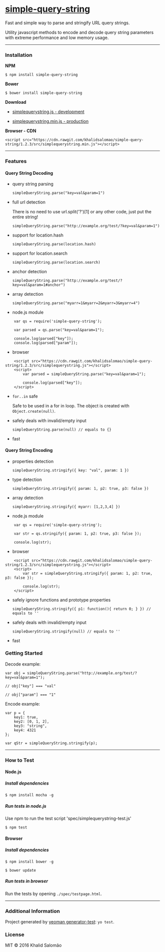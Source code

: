 # [simple-query-string](https://github.com/khalidsalomao/simple-query-string)

Fast and simple way to parse and stringify URL query strings.

Utility javascript methods to encode and decode query string parameters with extreme performance and low memory usage.


-----
### Installation

**NPM**

```
$ npm install simple-query-string
```


**Bower**

```
$ bower install simple-query-string
```


**Download**

* [simplequerystring.js - development](https://github.com/khalidsalomao/simple-query-string/releases/download/1.2.3/simplequerystring.js)

* [simplequerystring.min.js - production](https://github.com/khalidsalomao/simple-query-string/releases/download/1.2.3/simplequerystring.min.js)

**Browser - CDN**
```
<script src="https://cdn.rawgit.com/khalidsalomao/simple-query-string/1.2.3/src/simplequerystring.min.js"></script>
```


----
### Features

#### Query String Decoding

* query string parsing

    `simpleQueryString.parse("key=val&param=1")`


* full url detection

    There is no need to use url.split('?')[1] or any other code, just put the entire string!

    `simpleQueryString.parse("http://example.org/test/?key=val&param=1")`



* support for location.hash 
    
    `simpleQueryString.parse(location.hash)`


* support for location.search
    
    `simpleQueryString.parse(location.search)`


* anchor detection
    
    `simpleQueryString.parse("http://example.org/test/?key=val&param=1#anchor")`


* array detection
    
    `simpleQueryString.parse("myarr=1&myarr=2&myarr=3&myarr=4")`


* node.js module

```
    var qs = require('simple-query-string');

    var parsed = qs.parse("key=val&param=1");
    
    console.log(parsed["key"]);
    console.log(parsed["param"]);

```


* browser

```
    <script src="https://cdn.rawgit.com/khalidsalomao/simple-query-string/1.2.3/src/simplequerystring.js"></script>
    <script>
        var parsed = simpleQueryString.parse("key=val&param=1");
            
        console.log(parsed["key"]);
    </script>
```


* `for..in` safe

    Safe to be used in a for in loop. The object is created with `Object.create(null)`.


* safely deals with invalid/empty input

    `simpleQueryString.parse(null) // equals to {}`


* fast
    

#### Query String Encoding

* properties detection

    `simpleQueryString.stringify({ key: "val", param: 1 })`


* type detection

    `simpleQueryString.stringify({ param: 1, p2: true, p3: false })`


* array detection

    `simpleQueryString.stringify({ myarr: [1,2,3,4] })`



* node.js module

```
    var qs = require('simple-query-string');

    var str = qs.stringify({ param: 1, p2: true, p3: false });
    
    console.log(str);

```


* browser

```
    <script src="https://cdn.rawgit.com/khalidsalomao/simple-query-string/1.2.3/src/simplequerystring.js"></script>
    <script>
        var str = simpleQueryString.stringify({ param: 1, p2: true, p3: false });
            
        console.log(str);
    </script>
```

* safely ignore functions and prototype properties

    `simpleQueryString.stringify({ p1: function(){ return 0; } }) // equals to ''`


* safely deals with invalid/empty input

    `simpleQueryString.stringify(null) // equals to ''`

    
* fast


### Getting Started

Decode example:
```
var obj = simpleQueryString.parse("http://example.org/test/?key=val&param=1");

// obj["key"] === "val"

// obj["param"] === "1"

```


Encode example:
```
var p = {
    key1: true,
    key2: [0, 1, 2],
    key3: "string",
    key4: 4321
};

var qStr = simpleQueryString.stringify(p);

```

-----
### How to Test


#### Node.js

##### Install dependencies

```
$ npm install mocha -g
```


##### Run tests in node.js

Use npm to run the test script 'spec/simplequerystring-test.js'

```
$ npm test
```


#### Browser

##### Install dependencies

```
$ npm install bower -g

$ bower update
```


##### Run tests in browser

Run the tests by opening `./spec/testpage.html`.


-----
### Additional Information

Project generated by [yeoman generator-test](https://github.com/phillipalexander/generator-test): 
`yo test`.


### License

MIT © 2016 Khalid Salomão
